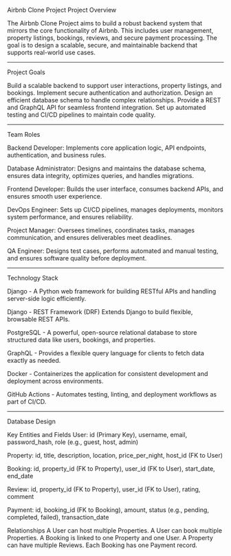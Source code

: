 Airbnb Clone Project
Project Overview

The Airbnb Clone Project aims to build a robust backend system that mirrors the core functionality of Airbnb. This includes user management, property listings, bookings, reviews, and secure payment processing. The goal is to design a scalable, secure, and maintainable backend that supports real-world use cases.

-----------------------------------------------------------------------------------------
Project Goals

Build a scalable backend to support user interactions, property listings, and bookings.
Implement secure authentication and authorization.
Design an efficient database schema to handle complex relationships.
Provide a REST and GraphQL API for seamless frontend integration.
Set up automated testing and CI/CD pipelines to maintain code quality.

-----------------------------------------------------------------------------------------
Team Roles

Backend Developer: Implements core application logic, API endpoints, authentication, and business rules.

Database Administrator: Designs and maintains the database schema, ensures data integrity, optimizes queries, and handles migrations.

Frontend Developer: Builds the user interface, consumes backend APIs, and ensures smooth user experience.

DevOps Engineer: Sets up CI/CD pipelines, manages deployments, monitors system performance, and ensures reliability.

Project Manager: Oversees timelines, coordinates tasks, manages communication, and ensures deliverables meet deadlines.

QA Engineer: Designs test cases, performs automated and manual testing, and ensures software quality before deployment.

------------------------------------------------------------------------------------------
Technology Stack

Django - A Python web framework for building RESTful APIs and handling server-side logic efficiently.

Django - REST Framework (DRF)	Extends Django to build flexible, browsable REST APIs.

PostgreSQL - A powerful, open-source relational database to store structured data like users, bookings, and properties.

GraphQL	- Provides a flexible query language for clients to fetch data exactly as needed.

Docker	- Containerizes the application for consistent development and deployment across environments.

GitHub Actions	- Automates testing, linting, and deployment workflows as part of CI/CD.

-----------------------------------------------------------------------------------------
Database Design 

Key Entities and Fields
User: id (Primary Key), username, email, password_hash, role (e.g., guest, host, admin)

Property: id, title, description, location, price_per_night, host_id (FK to User)

Booking: id, property_id (FK to Property), user_id (FK to User), start_date, end_date

Review: id, property_id (FK to Property), user_id (FK to User), rating, comment

Payment: id, booking_id (FK to Booking), amount, status (e.g., pending, completed, failed), transaction_date

Relationships
A User can host multiple Properties.
A User can book multiple Properties.
A Booking is linked to one Property and one User.
A Property can have multiple Reviews.
Each Booking has one Payment record.
